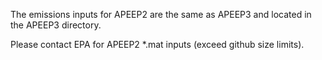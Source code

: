 The emissions inputs for APEEP2 are the same as APEEP3 and located in the APEEP3 directory.

Please contact EPA for APEEP2 *.mat inputs (exceed github size limits).

